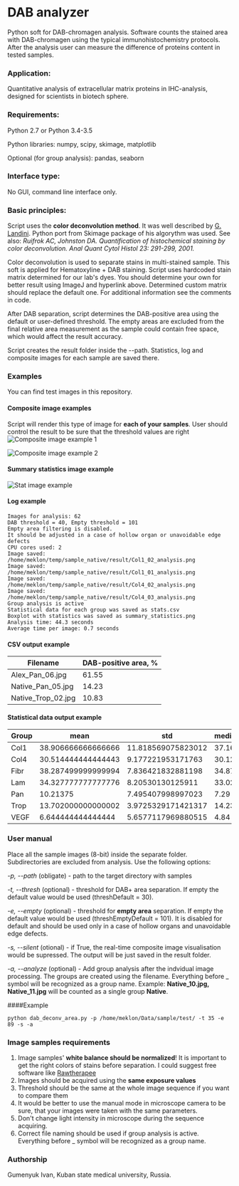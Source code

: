 # DAB analyzer
Python soft for DAB-chromagen analysis. Software counts the stained area with DAB-chromagen using the typical immunohistochemistry protocols. After the analysis user can measure the difference of proteins content in tested samples.

### Application:
Quantitative analysis of extracellular matrix proteins in IHC-analysis, designed for scientists in biotech sphere. 

### Requirements:
Python 2.7 or Python 3.4-3.5

Python libraries: numpy, scipy, skimage, matplotlib

Optional (for group analysis): pandas, seaborn

### Interface type:
No GUI, command line interface only.

### Basic principles:
Script uses the **color deconvolution method**. It was well described by [G. Landini](http://www.mecourse.com/landinig/software/cdeconv/cdeconv.html). Python port from Skimage package of his algorythm was used. See also: *Ruifrok AC, Johnston DA. Quantification of histochemical staining by color deconvolution. Anal Quant Cytol Histol 23: 291-299, 2001.*

Color deconvolution is used to separate stains in multi-stained sample. This soft is applied for Hematoxyline + DAB staining. Script uses hardcoded stain matrix determined for our lab's dyes. You should determine your own for better result using ImageJ and hyperlink above. Determined custom matrix should replace the default one. For additional information see the comments in code.

After DAB separation, script determines the DAB-positive area using the default or user-defined threshold. The empty areas are excluded from the final relative area measurement as the sample could contain free space, which would affect the result accuracy.

Script creates the result folder inside the --path. Statistics, log and composite images for each sample are saved there.
### Examples
You can find test images in this repository.

#### Composite image examples
Script will render this type of image for **each of your samples**. User should control the result to be sure that the threshold values are right
![Composite image example 1](https://github.com/meklon/DAB_analyzer/blob/master/test%20images/result%20example/Native_Pan_05_analysis.png "Composite image example")

![Composite image example 2](https://github.com/meklon/DAB_analyzer/blob/master/test%20images/result%20example/Alex_Pan_08_analysis.png "Composite image example")

#### Summary statistics image example
![Stat image example](https://github.com/meklon/DAB_analyzer/blob/master/test%20images/result%20example/summary_statistics.png "Stat image example")

#### Log example
```
Images for analysis: 62
DAB threshold = 40, Empty threshold = 101
Empty area filtering is disabled.
It should be adjusted in a case of hollow organ or unavoidable edge defects
CPU cores used: 2
Image saved: /home/meklon/temp/sample_native/result/Col1_02_analysis.png
Image saved: /home/meklon/temp/sample_native/result/Col1_01_analysis.png
Image saved: /home/meklon/temp/sample_native/result/Col4_02_analysis.png
Image saved: /home/meklon/temp/sample_native/result/Col4_03_analysis.png
Group analysis is active
Statistical data for each group was saved as stats.csv
Boxplot with statistics was saved as summary_statistics.png
Analysis time: 44.3 seconds
Average time per image: 0.7 seconds
```
#### CSV output example
Filename | DAB-positive area, %
------------ | -------------
Alex_Pan_06.jpg|61.55
Native_Pan_05.jpg|14.23
Native_Trop_02.jpg|10.83

#### Statistical data output example
Group|mean|std|median|amin|amax
------------ | -------------| -------------| -------------| -------------| -------------|
Col1|38.906666666666666|11.818569075823012|37.16|24.58|61.12
Col4|30.514444444444443|9.177221953171763|30.12|16.62|45.66
Fibr|38.287499999999994|7.836421832881198|34.875|30.41|53.51
Lam|34.327777777777776|8.20530130125911|33.02|21.88|46.8
Pan|10.21375|7.495407998997023|7.29|2.92|21.97
Trop|13.702000000000002|3.9725329171421317|14.235|7.22|20.34
VEGF|6.644444444444444|5.6577117969880515|4.84|0.96|16.7

### User manual
Place all the sample images (8-bit) inside the separate folder. Subdirectories are excluded from analysis. Use the following options:

*-p, --path* (obligate) - path to the target directory with samples

*-t, --thresh* (optional) - threshold for DAB+ area separation. If empty the default value would be used (threshDefault = 30).

*-e, --empty* (optional) - threshold for **empty area** separation. If empty the default value would be used (threshEmptyDefault = 101). It is disabled for default and should be used only in a case of hollow organs and unavoidable edge defects.

*-s, --silent* (otional) - if True, the real-time composite image visualisation would be supressed. The output will be just saved in the result folder.

*-a, --analyze* (optional) - Add group analysis after the indvidual image processing. The groups are created using the filename. Everything before _ symbol will be recognized as a group name. Example: **Native_10.jpg, Native_11.jpg** will be counted as a single group **Native**.

####Example
````
python dab_deconv_area.py -p /home/meklon/Data/sample/test/ -t 35 -e 89 -s -a
````

### Image samples requirements
1. Image samples' **white balance should be normalized**! It is important to get the right colors of stains before separation. I could suggest free software like [Rawtherapee](http://rawtherapee.com/)
2. Images should be acquired using the **same exposure values**
3. Threshold should be the same at the whole image sequence if you want to compare them
4. It would be better to use the manual mode in microscope camera to be sure, that your images were taken with the same parameters.
5. Don't change light intensity in microscope during the sequence acquiring.
6. Correct file naming should be used if group analysis is active. Everything before _ symbol will be recognized as a group name.

### Authorship
Gumenyuk Ivan, Kuban state medical university, Russia.
